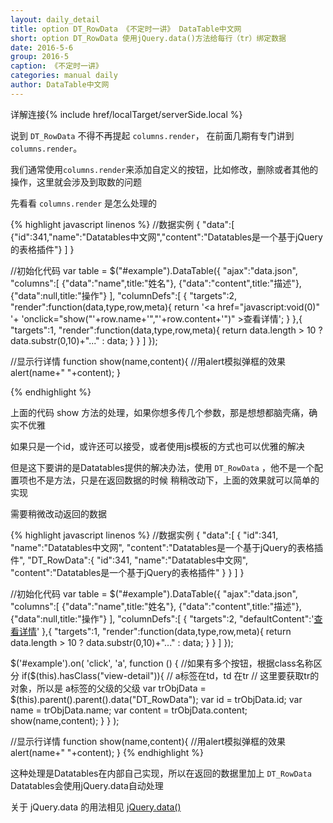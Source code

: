 ```yaml
---
layout: daily_detail
title: option DT_RowData 《不定时一讲》 DataTable中文网
short: option DT_RowData 使用jQuery.data()方法给每行（tr）绑定数据
date: 2016-5-6
group: 2016-5
caption: 《不定时一讲》
categories: manual daily
author: DataTable中文网
---
```

详解连接{% include href/localTarget/serverSide.local %}

说到 `DT_RowData` 不得不再提起 `columns.render`， 在前面几期有专门讲到 `columns.render`。

我们通常使用`columns.render`来添加自定义的按钮，比如修改，删除或者其他的操作，这里就会涉及到取数的问题

先看看 `columns.render` 是怎么处理的

{% highlight javascript linenos %}
//数据实例
{
    "data":[
        {"id":341,"name":"Datatables中文网","content":"Datatables是一个基于jQuery的表格插件"}
    ]
}

//初始化代码
var table = $("#example").DataTable({
    "ajax":"data.json",
    "columns":[
        {"data":"name",title:"姓名"},
        {"data":"content",title:"描述"},
        {"data":null,title:"操作"}
    ],
    "columnDefs":[
        {
            "targets":2,
            "render":function(data,type,row,meta){
                return '<a href="javascript:void(0)" '+
                    'onclick="show("'+row.name+'","'+row.content+'")" >查看详情</a>';
            }
        },{
            "targets":1,
            "render":function(data,type,row,meta){
                return data.length > 10 ? data.substr(0,10)+"..." : data;
            }
        }
    ]
});

//显示行详情
function show(name,content){
    //用alert模拟弹框的效果
    alert(name+" "+content);
}

{% endhighlight %}

上面的代码 show 方法的处理，如果你想多传几个参数，那是想想都脑壳痛，确实不优雅

如果只是一个id，或许还可以接受，或者使用js模板的方式也可以优雅的解决

但是这下要讲的是Datatables提供的解决办法，使用 `DT_RowData`  ，他不是一个配置项也不是方法，只是在返回数据的时候
稍稍改动下，上面的效果就可以简单的实现

需要稍微改动返回的数据

{% highlight javascript linenos %}
//数据实例
{
    "data":[
        {
            "id":341,
            "name":"Datatables中文网",
            "content":"Datatables是一个基于jQuery的表格插件",
            "DT_RowData":{
                "id":341,
                "name":"Datatables中文网",
                "content":"Datatables是一个基于jQuery的表格插件"
            }
        }
    ]
}


//初始化代码
var table = $("#example").DataTable({
    "ajax":"data.json",
    "columns":[
        {"data":"name",title:"姓名"},
        {"data":"content",title:"描述"},
        {"data":null,title:"操作"}
    ],
    "columnDefs":[
        {
            "targets":2,
            "defaultContent":'<a href="javascript:void(0)" class="view-detail">查看详情</a>'
        },{
            "targets":1,
            "render":function(data,type,row,meta){
                return data.length > 10 ? data.substr(0,10)+"..." : data;
            }
        }
    ]
});

$('#example').on( 'click', 'a', function () {
    //如果有多个按钮，根据class名称区分
    if($(this).hasClass("view-detail")){
        // a标签在td，td 在tr
        // 这里要获取tr的对象，所以是 a标签的父级的父级
        var trObjData = $(this).parent().parent().data("DT_RowData");
        var id = trObjData.id;
        var name = trObjData.name;
        var content = trObjData.content;
        show(name,content);
    }
} );

//显示行详情
function show(name,content){
    //用alert模拟弹框的效果
    alert(name+" "+content);
}
{% endhighlight %}

这种处理是Datatables在内部自己实现，所以在返回的数据里加上 `DT_RowData` Datatables会使用jQuery.data自动处理

关于 jQuery.data 的用法相见
[jQuery.data()](http://www.w3school.com.cn/jquery/data_jquery_data.asp)